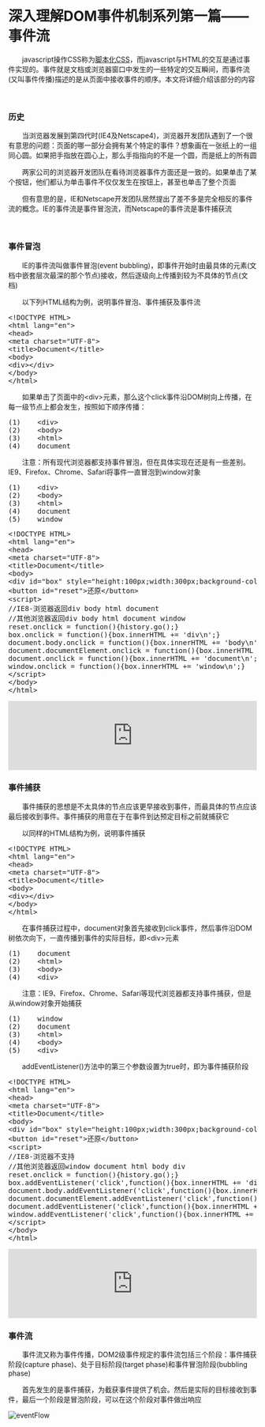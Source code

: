# 深入理解DOM事件机制系列第一篇——事件流

&emsp;&emsp;javascript操作CSS称为[脚本化CSS](http://www.cnblogs.com/xiaohuochai/p/5837478.html)，而javascript与HTML的交互是通过事件实现的。事件就是文档或浏览器窗口中发生的一些特定的交互瞬间，而事件流(又叫事件传播)描述的是从页面中接收事件的顺序。本文将详细介绍该部分的内容

&nbsp;

### 历史

&emsp;&emsp;当浏览器发展到第四代时(IE4及Netscape4)，浏览器开发团队遇到了一个很有意思的问题：页面的哪一部分会拥有某个特定的事件？想象画在一张纸上的一组同心圆。如果把手指放在圆心上，那么手指指向的不是一个圆，而是纸上的所有圆

&emsp;&emsp;两家公司的浏览器开发团队在看待浏览器事件方面还是一致的。如果单击了某个按钮，他们都认为单击事件不仅仅发生在按钮上，甚至也单击了整个页面

&emsp;&emsp;但有意思的是，IE和Netscape开发团队居然提出了差不多是完全相反的事件流的概念。IE的事件流是事件冒泡流，而Netscape的事件流是事件捕获流

&nbsp;

### 事件冒泡

&emsp;&emsp;IE的事件流叫做事件冒泡(event bubbling)，即事件开始时由最具体的元素(文档中嵌套层次最深的那个节点)接收，然后逐级向上传播到较为不具体的节点(文档)

&emsp;&emsp;以下列HTML结构为例，说明事件冒泡、事件捕获及事件流

<div>
<pre>&lt;!DOCTYPE HTML&gt;
&lt;html lang="en"&gt;
&lt;head&gt;
&lt;meta charset="UTF-8"&gt;
&lt;title&gt;Document&lt;/title&gt;
&lt;body&gt;
&lt;div&gt;&lt;/div&gt;
&lt;/body&gt;    
&lt;/html&gt;</pre>
</div>

&emsp;&emsp;如果单击了页面中的&lt;div&gt;元素，那么这个click事件沿DOM树向上传播，在每一级节点上都会发生，按照如下顺序传播：

<div>
<pre>(1)    &lt;div&gt;
(2)    &lt;body&gt;
(3)    &lt;html&gt;
(4)    document</pre>
</div>

&emsp;&emsp;注意：所有现代浏览器都支持事件冒泡，但在具体实现在还是有一些差别。IE9、Firefox、Chrome、Safari将事件一直冒泡到window对象

<div>
<pre>(1)    &lt;div&gt;
(2)    &lt;body&gt;
(3)    &lt;html&gt;
(4)    document
(5)    window</pre>
</div>
<div>
<pre>&lt;!DOCTYPE HTML&gt;
&lt;html lang="en"&gt;
&lt;head&gt;
&lt;meta charset="UTF-8"&gt;
&lt;title&gt;Document&lt;/title&gt;
&lt;body&gt;
&lt;div id="box" style="height:100px;width:300px;background-color:pink;"&gt;&lt;/div&gt;
&lt;button id="reset"&gt;还原&lt;/button&gt;
&lt;script&gt;
//IE8-浏览器返回div body html document
//其他浏览器返回div body html document window
reset.onclick = function(){history.go();}
box.onclick = function(){box.innerHTML += 'div\n';}
document.body.onclick = function(){box.innerHTML += 'body\n';}
document.documentElement.onclick = function(){box.innerHTML += 'html\n';}
document.onclick = function(){box.innerHTML += 'document\n';}
window.onclick = function(){box.innerHTML += 'window\n';}
&lt;/script&gt;
&lt;/body&gt;    
&lt;/html&gt;</pre>
</div>

<iframe style="width: 100%; height: 140px;" src="https://demo.xiaohuochai.site/js/eventFlow/e1.html" frameborder="0" width="320" height="240"></iframe>

### 事件捕获

&emsp;&emsp;事件捕获的思想是不太具体的节点应该更早接收到事件，而最具体的节点应该最后接收到事件。事件捕获的用意在于在事件到达预定目标之前就捕获它

&emsp;&emsp;以同样的HTML结构为例，说明事件捕获

<div>
<pre>&lt;!DOCTYPE HTML&gt;
&lt;html lang="en"&gt;
&lt;head&gt;
&lt;meta charset="UTF-8"&gt;
&lt;title&gt;Document&lt;/title&gt;
&lt;body&gt;
&lt;div&gt;&lt;/div&gt;
&lt;/body&gt;    
&lt;/html&gt;</pre>
</div>

&emsp;&emsp;在事件捕获过程中，document对象首先接收到click事件，然后事件沿DOM树依次向下，一直传播到事件的实际目标，即&lt;div&gt;元素

<div>
<pre>(1)    document
(2)    &lt;html&gt;
(3)    &lt;body&gt;
(4)    &lt;div&gt;</pre>
</div>

&emsp;&emsp;注意：IE9、Firefox、Chrome、Safari等现代浏览器都支持事件捕获，但是从window对象开始捕获

<div>
<pre>(1)    window
(2)    document
(3)    &lt;html&gt;
(4)    &lt;body&gt;
(5)    &lt;div&gt;</pre>
</div>

&emsp;&emsp;addEventListener()方法中的第三个参数设置为true时，即为事件捕获阶段

<div>
<pre>&lt;!DOCTYPE HTML&gt;
&lt;html lang="en"&gt;
&lt;head&gt;
&lt;meta charset="UTF-8"&gt;
&lt;title&gt;Document&lt;/title&gt;
&lt;body&gt;
&lt;div id="box" style="height:100px;width:300px;background-color:pink;"&gt;&lt;/div&gt;
&lt;button id="reset"&gt;还原&lt;/button&gt;
&lt;script&gt;
//IE8-浏览器不支持
//其他浏览器返回window document html body div
reset.onclick = function(){history.go();}
box.addEventListener('click',function(){box.innerHTML += 'div\n'},true)
document.body.addEventListener('click',function(){box.innerHTML += 'body\n';},true);
document.documentElement.addEventListener('click',function(){box.innerHTML += 'html\n';},true);
document.addEventListener('click',function(){box.innerHTML += 'document\n';},true);
window.addEventListener('click',function(){box.innerHTML += 'window\n';},true);
&lt;/script&gt;
&lt;/body&gt;    
&lt;/html&gt;</pre>
</div>

<iframe style="width: 100%; height: 140px;" src="https://demo.xiaohuochai.site/js/eventFlow/e2.html" frameborder="0" width="320" height="240"></iframe>

### 事件流

&emsp;&emsp;事件流又称为事件传播，DOM2级事件规定的事件流包括三个阶段：事件捕获阶段(capture phase)、处于目标阶段(target phase)和事件冒泡阶段(bubbling phase)

&emsp;&emsp;首先发生的是事件捕获，为截获事件提供了机会。然后是实际的目标接收到事件，最后一个阶段是冒泡阶段，可以在这个阶段对事件做出响应

![eventFlow](https://pic.xiaohuochai.site/blog/JS_DOM_event_eventFlow.jpg)

